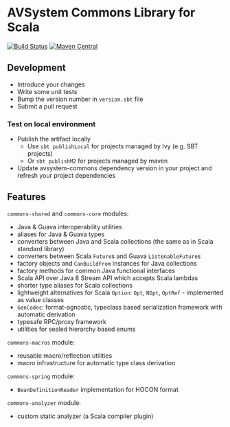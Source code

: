 # AVSystem Commons Library for Scala

[![Build Status](https://travis-ci.org/AVSystem/scala-commons.svg?branch=master)](https://travis-ci.org/AVSystem/scala-commons)
[![Maven Central](https://maven-badges.herokuapp.com/maven-central/com.avsystem.commons/commons-core_2.11/badge.svg)](https://maven-badges.herokuapp.com/maven-central/com.avsystem.commons/commons-core_2.11)

## Development

 * Introduce your changes
 * Write some unit tests
 * Bump the version number in `version.sbt` file
 * Submit a pull request

### Test on local environment

 * Publish the artifact locally
     * Use `sbt publishLocal` for projects managed by Ivy (e.g. SBT projects)
     * Or `sbt publishM2` for projects managed by maven
 * Update avsystem-commons dependency version in your project and refresh
 your project dependencies

## Features

`commons-shared` and `commons-core` modules:
* Java & Guava interoperability utilities
 * aliases for Java & Guava types
 * converters between Java and Scala collections (the same as in Scala standard library)
 * converters between Scala `Future`s and Guava `ListenableFuture`s
 * factory objects and `CanBuildFrom` instances for Java collections
 * factory methods for common Java functional interfaces
 * Scala API over Java 8 Stream API which accepts Scala lambdas
* shorter type aliases for Scala collections
* lightweight alternatives for Scala `Option`: `Opt`, `NOpt`, `OptRef` - implemented as value classes
* `GenCodec`: format-agnostic, typeclass based serialization framework with automatic derivation
* typesafe RPC/proxy framework
* utilities for sealed hierarchy based enums

`commons-macros` module:
* reusable macro/reflection utilities
* macro infrastructure for automatic type class derivation

`commons-spring` module:
* `BeanDefinitionReader` implementation for HOCON format

`commons-analyzer` module:
* custom static analyzer (a Scala compiler plugin)
